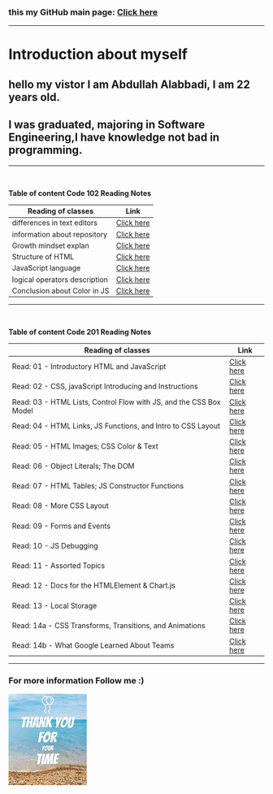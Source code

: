 ### this my GitHub main page: [Click here](https://github.com/Abdullah-Alabbadi)

---

# **Introduction about myself**

## hello my vistor I am Abdullah Alabbadi, I am 22 years old.

## I was graduated, majoring in Software Engineering,I have knowledge not bad in programming.

---

<br>

**Table of content Code 102 Reading Notes**

| Reading of classes            | Link                           |
| ----------------------------- | ------------------------------ |
| differences in text editors   | [Click here](Code102/read.md)  |
| information about repository  | [Click here](Code102/read1.md) |
| Growth mindset explan         | [Click here](Code102/read2.md) |
| Structure of HTML             | [Click here](Code102/read3.md) |
| JavaScript language           | [Click here](Code102/read4.md) |
| logical operators description | [Click here](Code102/read5.md) |
| Conclusion about Color in JS  | [Click here](Code102/read6.md) |

---

<br>

**Table of content Code 201 Reading Notes**

| Reading of classes                                                 | Link                               |
| ------------------------------------------------------------------ | ---------------------------------- |
| Read: 01 - Introductory HTML and JavaScript                        | [Click here](Code201/class-01.md)  |
| Read: 02 - CSS, javaScript Introducing and Instructions            | [Click here](Code201/class-02.md)  |
| Read: 03 - HTML Lists, Control Flow with JS, and the CSS Box Model | [Click here](Code201/class-03.md)  |
| Read: 04 - HTML Links, JS Functions, and Intro to CSS Layout       | [Click here](Code201/class-04.md)  |
| Read: 05 - HTML Images; CSS Color & Text                           | [Click here](Code201/class-05.md)  |
| Read: 06 - Object Literals; The DOM                                | [Click here](Code201/class-06.md)  |
| Read: 07 - HTML Tables; JS Constructor Functions                   | [Click here](Code201/class-07.md)  |
| Read: 08 - More CSS Layout                                         | [Click here](Code201/class-08.md)  |
| Read: 09 - Forms and Events                                        | [Click here](Code201/class-09.md)  |
| Read: 10 - JS Debugging                                            | [Click here](Code201/class-10.md)  |
| Read: 11 - Assorted Topics                                         | [Click here](Code201/class-11.md)  |
| Read: 12 - Docs for the HTMLElement & Chart.js                     | [Click here](Code201/class-12.md)  |
| Read: 13 - Local Storage                                           | [Click here](Code201/class-13.md)  |
| Read: 14a - CSS Transforms, Transitions, and Animations            | [Click here](Code201/class-14.md)  |
| Read: 14b - What Google Learned About Teams                        | [Click here](Code201/class-14b.md) |

---

### For more information Follow me :)

![thankyou photo](Code102/thankYou.jpg)

